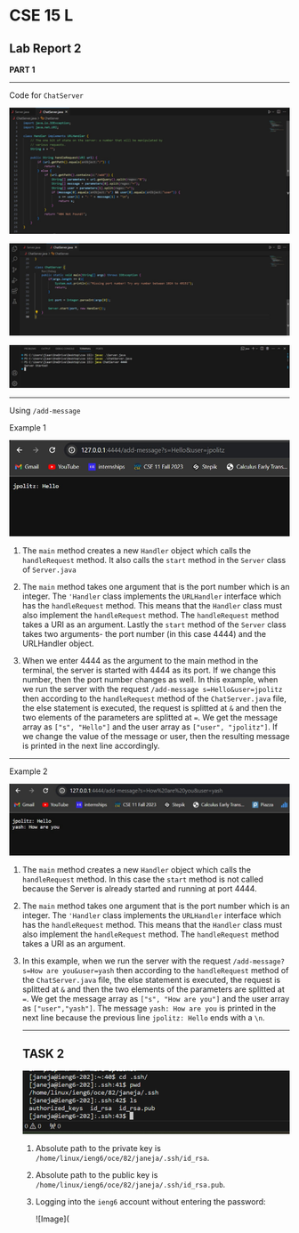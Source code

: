 # CSE 15 L
## Lab Report 2

**PART 1**
***
Code for `ChatServer`

![Image](WhatsApp%20Image%202024-01-30%20at%2011.34.36%20AM.jpeg)

![Image](WhatsApp%20Image%202024-01-30%20at%2011.35.00%20AM.jpeg)

![Image](WhatsApp%20Image%202024-01-30%20at%2011.35.58%20AM.jpeg)

***

Using `/add-message`

Example 1
   
![Image](WhatsApp%20Image%202024-01-30%20at%2011.36.47%20AM.jpeg)

1. The `main` method creates a new `Handler` object which calls the `handleRequest` method. It also calls the `start` method
   in the `Server` class of `Server.java`

2. The `main` method takes one argument that is the port number which is an integer. The `'Handler` class implements the
   `URLHandler` interface which has the `handleRequest` method. This means that the `Handler` class must also implement the
   `handleRequest` method. The `handleRequest` method takes a URI as an argument. Lastly the `start` method of the `Server`
   class takes two arguments- the port number (in this case 4444) and the URLHandler object.

3. When we enter 4444 as the argument to the main method in the terminal, the server is started with 4444 as its port. If we change
   this number, then the port number changes as well. In this example, when we run the server with the request
   `/add-message s=Hello&user=jpolitz` then according to the `handleRequest` method of the `ChatServer.java` file, the else
   statement is executed, the request is splitted at `&` and then the two elements of the parameters are splitted at `=`.
   We get the message array as `["s", "Hello"]` and the user array as `["user", "jpolitz"]`. If we change the value of the message or
   user, then the resulting message is printed in the next line accordingly.

***

Example 2

![Image](WhatsApp%20Image%202024-01-30%20at%2011.37.11%20AM.jpeg)

1. The `main` method creates a new `Handler` object which calls the `handleRequest` method. In this case the `start` method is not
   called because the Server is already started and running at port 4444.

2. The `main` method takes one argument that is the port number which is an integer. The `'Handler` class implements the
   `URLHandler` interface which has the `handleRequest` method. This means that the `Handler` class must also implement the
   `handleRequest` method. The `handleRequest` method takes a URI as an argument. 

3. In this example, when we run the server with the request `/add-message?s=How are you&user=yash` then according to the
   `handleRequest` method of the `ChatServer.java` file, the else statement is executed, the request is splitted at `&` and then the
   two elements of the parameters are splitted at `=`. We get the message array as `["s", "How are you"]` and the user array as
   `["user","yash"]`. The message `yash: How are you` is printed in the next line because the previous line `jpolitz: Hello` ends
   with a `\n`.

   ***

   ## TASK 2

   ![Image](Screenshot%202024-01-30%20140517.png)

   1. Absolute path to the private key is `/home/linux/ieng6/oce/82/janeja/.ssh/id_rsa`.
  
   2. Absolute path to the public key is `/home/linux/ieng6/oce/82/janeja/.ssh/id_rsa.pub`.
  
   3. Logging into the `ieng6` account without entering the password:

      ![Image](

